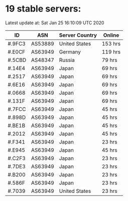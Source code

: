 # 19 stable servers:

Latest update at: Sat Jan 25 16:10:09 UTC 2020

| ID | ASN | Server Country | Online |
| -- | --- | -------------- | ------ |
| #.9FC3 | AS53889 | United States | 153 hrs |
| #.E0CF | AS63949 | Germany | 119 hrs |
| #.5CBD | AS48347 | Russia | 79 hrs |
| #.14E4 | AS63949 | Japan | 69 hrs |
| #.2517 | AS63949 | Japan | 69 hrs |
| #.6E16 | AS63949 | Japan | 69 hrs |
| #.0668 | AS63949 | Japan | 69 hrs |
| #.131F | AS63949 | Japan | 69 hrs |
| #.7FCC | AS63949 | Japan | 45 hrs |
| #.898D | AS63949 | Japan | 45 hrs |
| #.BE1B | AS63949 | Japan | 45 hrs |
| #.2012 | AS63949 | Japan | 45 hrs |
| #.F341 | AS63949 | Japan | 23 hrs |
| #.E945 | AS63949 | Japan | 45 hrs |
| #.C2F3 | AS63949 | Japan | 23 hrs |
| #.7DE3 | AS63949 | Japan | 23 hrs |
| #.B200 | AS63949 | Japan | 23 hrs |
| #.586F | AS63949 | Japan | 23 hrs |
| #.7039 | AS63949 | United States | 23 hrs |

